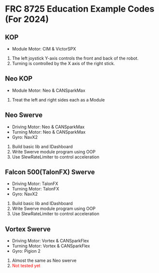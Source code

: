 # FRC 8725 Education Example Codes (For 2024)
## KOP
* Module Motor: CIM & VictorSPX
1. The left joystick Y-axis controls the front and back of the robot.
2. Turning is controlled by the X axis of the right stick.

## Neo KOP
* Module Motor: Neo & CANSparkMax
1. Treat the left and right sides each as a Module
## Neo Swerve
* Driving Motor: Neo & CANSparkMax
* Turning Motor: Neo & CANSparkMax
* Gyro: NavX2
1. Build basic lib and IDashboard
2. Write Swerve module program using OOP
3. Use SlewRateLimiter to control acceleration

## Falcon 500(TalonFX) Swerve
* Driving Motor: TalonFX
* Turning Motor: TalonFX
* Gyro: NavX2
1. Build basic lib and IDashboard
2. Write Swerve module program using OOP
3. Use SlewRateLimiter to control acceleration

## Vortex Swerve
* Driving Motor: Vortex & CANSparkFlex
* Turning Motor: Vortex & CANSparkFlex
* Gyro: Pigion 2
1. Almost the same as Neo swerve
2. <font color=#FF0000>Not tested yet</font>